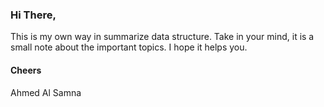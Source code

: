 ### Hi There, 
This is my own way in summarize data structure. Take in your mind, it is a small note about the important topics. I hope it helps you.

#### Cheers
 Ahmed Al Samna
